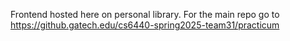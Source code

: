 Frontend hosted here on personal library. For the main repo go to https://github.gatech.edu/cs6440-spring2025-team31/practicum
